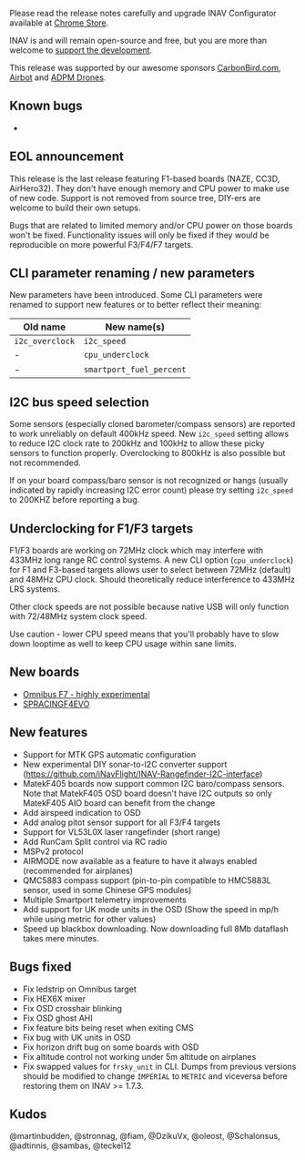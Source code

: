 Please read the release notes carefully and upgrade INAV Configurator available at [Chrome Store](https://chrome.google.com/webstore/detail/inav-configurator/fmaidjmgkdkpafmbnmigkpdnpdhopgel).

INAV is and will remain open-source and free, but you are more than welcome to [support the development](https://inavflight.github.io/supporting-inav/). 

This release was supported by our awesome sponsors [CarbonBird.com](http://www.CarbonBird.com), [Airbot](http://shop.myairbot.com/) and [ADPM Drones](http://www.adpm.pro/).

## Known bugs

- 

## EOL announcement

This release is the last release featuring F1-based boards (NAZE, CC3D, AirHero32). They don't have enough memory and CPU power to make use of new code. Support is not removed from source tree, DIY-ers are welcome to build their own setups.

Bugs that are related to limited memory and/or CPU power on those boards won't be fixed. Functionality issues will only be fixed if they would be reproducible on more powerful F3/F4/F7 targets.

## CLI parameter renaming / new parameters

New parameters have been introduced. Some CLI parameters were renamed to support new features or to better reflect their meaning:

| Old name               | New name(s)                                                    |
|------------------------|----------------------------------------------------------------|
| `i2c_overclock` | `i2c_speed`                                      |
| - | `cpu_underclock`                                      |
| - | `smartport_fuel_percent`                                      |

## I2C bus speed selection

Some sensors (especially cloned barometer/compass sensors) are reported to work unreliably on default 400kHz speed. New `i2c_speed` setting allows to reduce I2C clock rate to 200kHz and 100kHz to allow these picky sensors to function properly. Overclocking to 800kHz is also possible but not recommended.

If on your board compass/baro sensor is not recognized or hangs (usually indicated by rapidly increasing I2C error count) please try setting `i2c_speed` to 200KHZ before reporting a bug.

## Underclocking for F1/F3 targets

F1/F3 boards are working on 72MHz clock which may interfere with 433MHz long range RC control systems. A new CLI option (`cpu_underclock`) for F1 and F3-based targets allows user to select between 72MHz (default) and 48MHz CPU clock. Should theoretically reduce interference to 433MHz LRS systems. 

Other clock speeds are not possible because native USB will only function with 72/48MHz system clock speed.

Use caution - lower CPU speed means that you'll probably have to slow down looptime as well to keep CPU usage within sane limits.

## New boards

- [Omnibus F7 - highly experimental](https://store.myairbot.com/flight-controller/omnibus-f7/omnibusf7.html)
- [SPRACINGF4EVO](http://seriouslypro.com/spracingf4evo)

## New features

- Support for MTK GPS automatic configuration
- New experimental DIY sonar-to-I2C converter support (https://github.com/iNavFlight/INAV-Rangefinder-I2C-interface)
- MatekF405 boards now support common I2C baro/compass sensors. Note that MatekF405 OSD board doesn't have I2C outputs so only MatekF405 AIO board can benefit from the change
- Add airspeed indication to OSD
- Add analog pitot sensor support for all F3/F4 targets
- Support for VL53L0X laser rangefinder (short range)
- Add RunCam Split control via RC radio
- MSPv2 protocol
- AIRMODE now available as a feature to have it always enabled (recommended for airplanes)
- QMC5883 compass support (pin-to-pin compatible to HMC5883L sensor, used in some Chinese GPS modules)
- Multiple Smartport telemetry improvements
- Add support for UK mode units in the OSD (Show the speed in mp/h while using metric for other values)
- Speed up blackbox downloading. Now downloading full 8Mb dataflash takes mere minutes.

## Bugs fixed

- Fix ledstrip on Omnibus target
- Fix HEX6X mixer
- Fix OSD crosshair blinking
- Fix OSD ghost AHI
- Fix feature bits being reset when exiting CMS
- Fix bug with UK units in OSD
- Fix horizon drift bug on some boards with OSD
- Fix altitude control not working under 5m altitude on airplanes
- Fix swapped values for `frsky_unit` in CLI. Dumps from previous versions should be modified to change `IMPERIAL` to `METRIC` and viceversa before restoring them on INAV >= 1.7.3.

## Kudos

@martinbudden, @stronnag, @fiam, @DzikuVx, @oleost, @Schalonsus, @adtinnis, @sambas, @teckel12